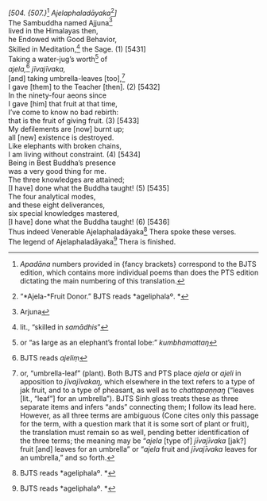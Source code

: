 *\[504. {507.}*[^1] *Ajelaphaladāyaka*[^2]*\]*  
The Sambuddha named Ajjuna[^3]  
lived in the Himalayas then,  
he Endowed with Good Behavior,  
Skilled in Meditation,[^4] the Sage. (1) \[5431\]  
Taking a water-jug’s worth[^5] of  
*ajela,*[^6] *jīvajīvaka,*  
\[and\] taking umbrella-leaves \[too\],[^7]  
I gave \[them\] to the Teacher \[then\]. (2) \[5432\]  
In the ninety-four aeons since  
I gave \[him\] that fruit at that time,  
I’ve come to know no bad rebirth:  
that is the fruit of giving fruit. (3) \[5433\]  
My defilements are \[now\] burnt up;  
all \[new\] existence is destroyed.  
Like elephants with broken chains,  
I am living without constraint. (4) \[5434\]  
Being in Best Buddha’s presence  
was a very good thing for me.  
The three knowledges are attained;  
\[I have\] done what the Buddha taught! (5) \[5435\]  
The four analytical modes,  
and these eight deliverances,  
six special knowledges mastered,  
\[I have\] done what the Buddha taught! (6) \[5436\]  
Thus indeed Venerable Ajelaphaladāyaka[^8] Thera spoke these verses.  
The legend of Ajelaphaladāyaka[^9] Thera is finished.  
[^1]: *Apadāna* numbers provided in {fancy brackets} correspond to the
    BJTS edition, which contains more individual poems than does the PTS
    edition dictating the main numbering of this translation.  
[^2]: “*Ajela-*Fruit Donor.” BJTS reads *ageliphalaº. *  
[^3]: Arjuna  
[^4]: lit., “skilled in *samādhis*”  
[^5]: or “as large as an elephant’s frontal lobe:” *kumbhamattaŋ*  
[^6]: BJTS reads *ajeliṃ*  
[^7]: or, “umbrella-leaf” (plant). Both BJTS and PTS place *ajela* or
    *ajeli* in apposition to *jīvajīvakaŋ,* which elsewhere in the text
    refers to a type of jak fruit, and to a type of pheasant, as well as
    to *chattapaṇṇaŋ* (“leaves \[lit., “leaf”\] for an umbrella”). BJTS
    Sinh gloss treats these as three separate items and infers “ands”
    connecting them; I follow its lead here. However, as all three terms
    are ambiguous (Cone cites only this passage for the term, with a
    question mark that it is some sort of plant or fruit), the
    translation must remain so as well, pending better identification of
    the three terms; the meaning may be “*ajela* \[type of\]
    *jīvajīvaka* \[jak?\] fruit \[and\] leaves for an umbrella” or
    “*ajela* fruit and *jīvajīvaka* leaves for an umbrella,” and so
    forth.  
[^8]: BJTS reads *ageliphalaº. *  
[^9]: BJTS reads *ageliphalaº. *
